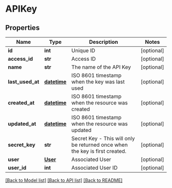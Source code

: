 # APIKey

## Properties
Name | Type | Description | Notes
------------ | ------------- | ------------- | -------------
**id** | **int** | Unique ID | [optional] 
**access_id** | **str** | Access ID | [optional] 
**name** | **str** | The name of the API Key | [optional] 
**last_used_at** | [**datetime**](DateTime.md) | ISO 8601 timestamp when the key was last used | [optional] 
**created_at** | [**datetime**](DateTime.md) | ISO 8601 timestamp when the resource was created | [optional] 
**updated_at** | [**datetime**](DateTime.md) | ISO 8601 timestamp when the resource was updated | [optional] 
**secret_key** | **str** | Secret Key - This will only be returned once when the key is first created. | [optional] 
**user** | [**User**](User.md) | Associated User | [optional] 
**user_id** | **int** | Associated User ID | [optional] 

[[Back to Model list]](../README.md#documentation-for-models) [[Back to API list]](../README.md#documentation-for-api-endpoints) [[Back to README]](../README.md)


